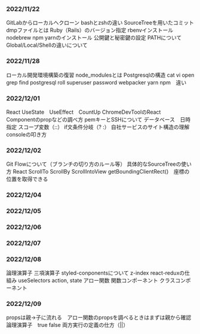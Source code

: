 ### 2022/11/22
GitLabからローカルへクローン
bashとzshの違い
SourceTreeを用いたコミット
dmpファイルとは
Ruby（Rails）のバージョン指定
rbenvインストール
nodebrew npm yarnのインストール
公開鍵と秘密鍵の設定
PATHについて
Global/Local/Shellの違いについて


### 2022/11/28
ローカル開発環境構築の復習
node_modulesとは
Postgresqlの構造
cat vi open
grep find
postgresql roll superuser password
webpacker
yarn npm　違い


### 2022/12/01
React UseState　UseEffect　CountUp
ChromeDevToolのReact　Componentのpropなどの調べ方
pemキーとSSHについて
データベース　日時指定
スコープ変数（::）
if文条件分岐（? :）
自社サービスのサイト構造の理解
consoleの叩き方


### 2022/12/02
Git Flowについて（ブランチの切り方のルール等）
具体的なSourceTreeの使い方
React ScrollTo ScrollBy ScrollIntoView
getBoundingClientRect()　座標の位置を取得できる

### 2022/12/04

### 2022/12/05

### 2022/12/06
### 2022/12/07
### 2022/12/08
論理演算子
三項演算子
styled-conponentsについて
z-index
react-reduxの仕組み
useSelectors
action, state
アロー関数
関数コンポーネント
クラスコンポーネント


### 2022/12/09
propsは親→子に流れる　アロー関数のpropsを調べるときはまずは親から確認
論理演算子　true false 両方実行の定義の仕方（||）
